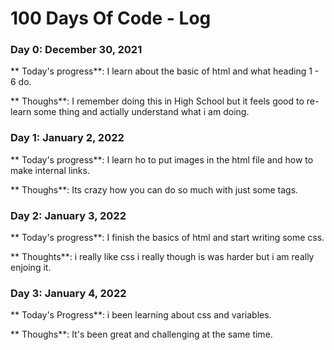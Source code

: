 # 100 Days Of Code - Log

<!-- ### Day 0: February 30, 2016 (Example 1)
##### (delete me or comment me out)

**Today's Progress**: Fixed CSS, worked on canvas functionality for the app.

**Thoughts:** I really struggled with CSS, but, overall, I feel like I am slowly getting better at it. Canvas is still new for me, but I managed to figure out some basic functionality.

**Link to work:** [Calculator App](http://www.example.com)

### Day 0: February 30, 2016 (Example 2)
##### (delete me or comment me out)

**Today's Progress**: Fixed CSS, worked on canvas functionality for the app.

**Thoughts**: I really struggled with CSS, but, overall, I feel like I am slowly getting better at it. Canvas is still new for me, but I managed to figure out some basic functionality.

**Link(s) to work**: [Calculator App](http://www.example.com)


### Day 1: June 27, Monday

**Today's Progress**: I've gone through many exercises on FreeCodeCamp.

**Thoughts** I've recently started coding, and it's a great feeling when I finally solve an algorithm challenge after a lot of attempts and hours spent.

**Link(s) to work**
1. [Find the Longest Word in a String](https://www.freecodecamp.com/challenges/find-the-longest-word-in-a-string)
2. [Title Case a Sentence](https://www.freecodecamp.com/challenges/title-case-a-sentence) -->

### Day 0: December 30, 2021
** Today's progress**: I learn about the basic of html and what heading 1 - 6 do.

** Thoughs**: I remember doing this in High School but it feels good to re-learn some thing and actially understand what i am doing.  

### Day 1: January 2, 2022
** Today's progress**: I learn ho to put images in the html file and how to make internal links.

** Thoughs**: Its crazy how you can do so much with just some tags.

### Day 2: January 3, 2022
** Today's progress**: I finish the basics of html and start writing some css.

** Thoughts**: i really like css i really though is was harder but i am really enjoing it.

### Day 3: January 4, 2022
** Today's Progress**: i been learning about css and variables.

** Thoughs**: It's been great and challenging at the same time.
